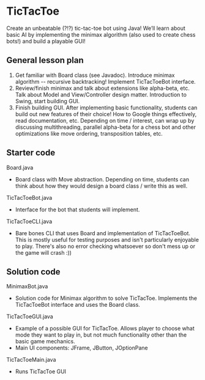 # TicTacToe
Create an unbeatable (?!?) tic-tac-toe bot using Java! We’ll learn about basic AI by implementing the minimax algorithm (also used to create chess bots!) and build a playable GUI!

## General lesson plan
1. Get familiar with Board class (see Javadoc). Introduce minimax algorithm -- recursive backtracking! Implement TicTacToeBot interface.
2. Review/finish minimax and talk about extensions like alpha-beta, etc. Talk about Model and View/Controller design matter. Introduction to Swing, start building GUI.
3. Finish building GUI. After implementing basic functionality, students can build out new features of their choice! How to Google things effectively, read documentation, etc. Depending on time / interest, can wrap up by discussing multithreading, parallel alpha-beta for a chess bot and other optimizations like move ordering, transposition tables, etc.

## Starter code
Board.java
- Board class with Move abstraction. Depending on time, students can think about how they would design a board class / write this as well.

TicTacToeBot.java
- Interface for the bot that students will implement.

TicTacToeCLI.java
- Bare bones CLI that uses Board and implementation of TicTacToeBot. This is mostly useful for testing purposes and isn't particularly enjoyable to play. There's also no error checking whatsoever so don't mess up or the game will crash :))

## Solution code
MinimaxBot.java
- Solution code for Minimax algorithm to solve TicTacToe. Implements the TicTacToeBot interface and uses the Board class.

TicTacToeGUI.java
- Example of a possible GUI for TicTacToe. Allows player to choose what mode they want to play in, but not much functionality other than the basic game mechanics.
- Main UI components: JFrame, JButton, JOptionPane

TicTacToeMain.java
- Runs TicTacToe GUI
